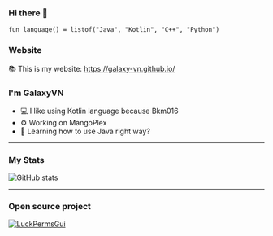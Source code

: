 ### Hi there 👋
```
fun language() = listof("Java", "Kotlin", "C++", "Python")
```
### Website
📚 This is my website: https://galaxy-vn.github.io/

### I'm GalaxyVN
- 💻 I like using Kotlin language because Bkm016 
- ⚙️ Working on MangoPlex
- 📖 Learning how to use Java right way?

***

### My Stats
![GitHub stats](https://github-readme-stats.vercel.app/api?username=Galaxy-VN&bg_color=30,e96443,904e95&title_color=fff&text_color=fff)

***

### Open source project
[![LuckPermsGui](https://github-readme-stats.vercel.app/api/pin/?username=Galaxy-VN&theme=shades-of-purple&repo=LuckPermsGUI)](https://github.com/Galaxy-VN/LuckPermsGUI)
